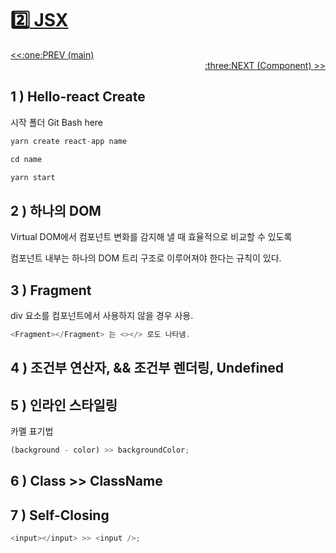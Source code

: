 # :two:[ JSX](https://github.com/yhuj79/Learn_React/blob/master/chap/02_JSX.md)

<div align="left"><a href='https://github.com/yhuj79/Learn_REACT/blob/master/README.md'><<:one:PREV (main)</a></div>
<div align="right"><a href='https://github.com/yhuj79/Learn_React/blob/master/chap/03_Component.md'>:three:NEXT (Component) >></a></div>

## 1 ) Hello-react Create

시작 폴더 Git Bash here

```javascript
yarn create react-app name

cd name

yarn start
```

## 2 ) 하나의 DOM

Virtual DOM에서 컴포넌트 변화를 감지해 낼 때 효율적으로 비교할 수 있도록

컴포넌트 내부는 하나의 DOM 트리 구조로 이루어져야 한다는 규칙이 있다.

## 3 ) Fragment

div 요소를 컴포넌트에서 사용하지 않을 경우 사용.

```javascript
<Fragment></Fragment> 는 <></> 로도 나타냄.
```

## 4 ) 조건부 연산자, && 조건부 렌더링, Undefined

## 5 ) 인라인 스타일링

카멜 표기법

```javascript
(background - color) >> backgroundColor;
```

## 6 ) Class >> ClassName

## 7 ) Self-Closing

```javascript
<input></input> >> <input />;
```
